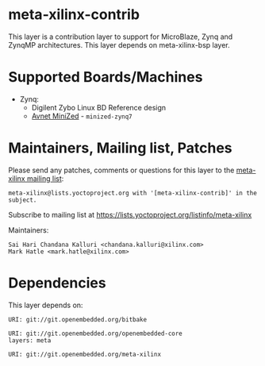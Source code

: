 meta-xilinx-contrib
===================

This layer is a contribution layer to support for MicroBlaze, Zynq and ZynqMP architectures.
This layer depends on meta-xilinx-bsp layer.

Supported Boards/Machines
=========================

* Zynq:
  * Digilent Zybo Linux BD Reference design
  * [Avnet MiniZed](conf/machine/minized-zynq7.conf) - `minized-zynq7`

Maintainers, Mailing list, Patches
==================================

Please send any patches, comments or questions for this layer to
the [meta-xilinx mailing list](https://lists.yoctoproject.org/listinfo/meta-xilinx):

	meta-xilinx@lists.yoctoproject.org with '[meta-xilinx-contrib]' in the subject.


Subscribe to mailing list at
https://lists.yoctoproject.org/listinfo/meta-xilinx

Maintainers:

	Sai Hari Chandana Kalluri <chandana.kalluri@xilinx.com>
	Mark Hatle <mark.hatle@xilinx.com>

Dependencies
============

This layer depends on:

	URI: git://git.openembedded.org/bitbake

	URI: git://git.openembedded.org/openembedded-core
	layers: meta

	URI: git://git.openembedded.org/meta-xilinx


